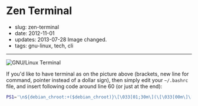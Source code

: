 # Zen Terminal

- slug: zen-terminal
- date: 2012-11-01
- updates: 2013-07-28 Image changed.
- tags: gnu-linux, tech, cli

-------------------------

![GNU/Linux Terminal](/media/zen-terminal.png)

If you'd like to have terminal as on the picture above (brackets, new line for command, pointer instead of a dollar sign), then simply edit
your `~/.bashrc` file, and insert following code around line 60 (or just at the end):

````bash
PS1='\n${debian_chroot:+($debian_chroot)}\[\033[01;30m\](\[\033[00m\]\[\033[00;37m\]\w\[\033[00m\]\[\033[01;30m\])\[\033[00m\]\n\[\033[01;30m\]➜\[\033[00m\] '
````